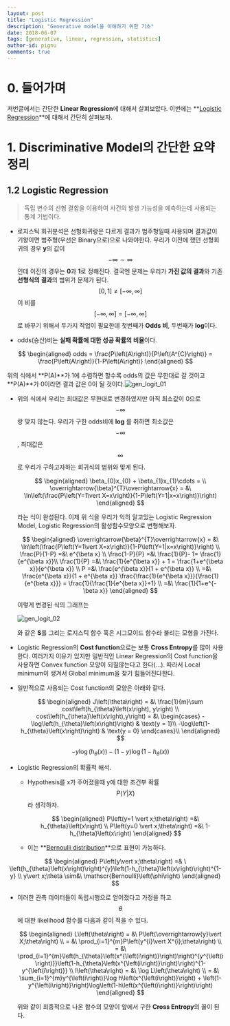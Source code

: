 ```yaml
---
layout: post
title: "Logistic Regression"
description: "Generative model을 이해하기 위한 기초"
date: 2018-06-07
tags: [generative, linear, regression, statistics]
author-id: pignu
comments: true
---
```


# 0. 들어가며

저번글에서는 간단한 **Linear Regression**에 대해서 살펴보았다. 이번에는 **[Logistic Regression](https://ko.wikipedia.org/wiki/로지스틱_회귀)**에 대해서 간단히 살펴보자.



# 1. Discriminative Model의 간단한 요약 정리



## 1.2 Logistic Regression

> 독립 변수의 선형 결합을 이용하여 사건의 발생 가능성을 예측하는데 사용되는 통계 기법이다. 



- 로지스틱 회귀분석은 선형회귀랑은 다르게 결과가 범주형일때 사용되며 결과값이 기왕이면 범주형(우선은 Binary으로)으로 나와야한다. 우리가 이전에 했던 선형회귀의 경우 **y**의 값이 $$-\infty \sim \infty$$ 인데 이진의 경우는 **0**과 **1**로 정해진다. 결국엔 문제는 우리가 **가진 값의 결과**와 기존 **선형식의 결과**의 범위가 문제가 된다.$$[0, 1] \neq [-\infty, \infty]$$ 이 비를 $$[-\infty, \infty]=[-\infty, \infty]$$로 바꾸기 위해서 두가지 작업이 필요한데 첫번째가 **Odds 비**, 두번째가 **log**이다.

- odds(승산)비는 **실패 확률에 대한 성공 확률의 비율**이다. 


$$
  \begin{aligned}
  	odds = \frac{P\left(A\right)}{P\left(A^{C}\right)} = \frac{P\left(A\right)}{1-P\left(A\right)}
  \end{aligned}
$$

  위의 식에서 **P(A)**가 1에 수렴하면 할수록 odds의 값은 무한대로 갈 것이고 **P(A)**가 0이라면 결과 값은 0이 될 것이다.![gen_logit_01](http://pignuante.github.io/assets/images/generative/1/gen_logit_01.png)



- 위의 식에서 우리는 최대값은 무한대로 변경하였지만 아직 최소값이 0으로 $$-\infty$$랑 맞지 않는다. 우리가 구한 odds비에 **log** 를 취하면 최소값은 $$-\infty$$, 최대값은 $$\infty$$ 로 우리가 구하고자하는 회귀식의 범위와 맞게 된다. 

  $$
  \begin{aligned}
  	\beta_{0}x_{0} + \beta_{1}x_{1}\cdots = \\
  	\overrightarrow{\beta}^{T}\overrightarrow{x} = &\  \ln\left(\frac{P\left(Y=1\vert X=x\right)}{1-P\left(Y=1|x=x\right)}\right)
  \end{aligned}
  $$

  라는 식이 완성된다. 이제 위 식을 우리가 익히 알고있는 Logistic Regression Model, Logistic Regression의 활성함수모양으로 변형해보자.
  
  $$
  \begin{aligned}
  	\overrightarrow{\beta}^{T}\overrightarrow{x} = &\  \ln\left(\frac{P\left(Y=1\vert  X=x\right)}{1-P\left(Y=1|x=x\right)}\right) \\
  	 \frac{P}{1-P} =&\  e^{\beta x}  \\
  	 \frac{1-P}{P} =&\ \frac{1}{P}- 1= \frac{1}{e^{\beta x}}\\
  	 \frac{1}{P} =&\  \frac{1}{e^{\beta x}} + 1 = \frac{1+e^{\beta x}}{e^{\beta x}} \\
  	 P =&\ \frac{e^{\beta x}}{1 + e^{\beta x}} \\
  	   =&\ \frac{e^{\beta x}}{1 + e^{\beta x}} \frac{\frac{1}{e^{\beta x}}}{\frac{1}{e^{beta x}}} = \frac{1}{\frac{1}{e^{beta x}}+1} \\
  	   =&\ \frac{1}{1+e^{-\beta x}}
  \end{aligned}
  $$

  이렇게 변경된 식의 그래프는
  
  ![gen_logit_02](http://pignuante.github.io/assets/images/generative/1/gen_logit_02.png)

  와 같은 **S**를 그리는 로지스틱 함수 혹은 시그모이드 함수라 불리는 모형을 가진다.

- Logistic Regression의 **Cost function**으로는 보통 **Cross Entropy**를 많이 사용한다. 여러가지 이유가 있지만 일반적인 Linear Regression의 Cost function을 사용하면 Convex function 모양이 되질않는다고 한다(...). 따라서 Local minimum이 생겨서 Global minimum을 찾기 힘들어진다한다.

- 일반적으로 사용되는 Cost function의 모양은 아래와 같다.

  $$
  \begin{aligned}
  	J\left(\theta\right) = &\ \frac{1}{m}\sum cost\left(h_{\theta}\left(x\right), y\right) \\
  	cost\left(h_{\theta}\left(x\right),y\right)  = &\ \begin{cases}
  		-\log\left(h_{\theta}\left(x\right)\right) & \text{y = 1}\\
  		-\log\left(1-h_{\theta}\left(x\right)\right) & \text{y = 0}
  	\end{cases}\\
  \end{aligned}
  $$

  $$
  -y\log\left(h_{\theta}\left(x\right)\right)-\left(1-y\right)\log\left(1-h_{\theta}\left(x\right)\right)
  $$

- Logistic Regression의 확률적 해석.

  - Hypothesis를 x가 주어졌을때 y에 대한 조건부 확률 $$P\left(Y\vert  X\right)$$라 생각하자.
    
    $$
    \begin{aligned}
    	P\left(y=1 \vert  x;\theta\right) =&\ h_{\theta}\left(x\right) \\
    	P\left(y=0 \vert  x;\theta\right) =&\ 1-h_{\theta}\left(x\right) 
    \end{aligned}
    $$

  - 이는 **[Bernoulli distribution](https://en.wikipedia.org/wiki/Bernoulli_distribution)**으로 표현이 가능하다.


$$
\begin{aligned}
  	P\left(y\vert x;\theta\right) =& \ \left(h_{\theta}\left(x\right)\right)^{y}\left(1-h_{\theta}\left(x\right)\right)^{1-y} \\
  	y\vert x;\theta \sim&\  \mathscr{Bernoulli}\left(\phi\right)
  \end{aligned}
$$

  

  - 이러한 관측 데이터들이 독립시행으로 얻어졌다고 가정을 하고 $$\theta$$에 대한 likelihood 함수를 다음과 같이 적을 수 있다.

    $$
    \begin{aligned}
    	L\left(\theta\right) = &\ P\left(\overrightarrow{y}\vert X;\theta\right) \\
    				      = &\ \prod_{i=1}^{m}P\left(y^{i}\vert X^{i};\theta\right) \\
    				      = &\ \prod_{i=1}^{m}\left(h_{\theta}\left(x^{\left(i\right)}\right)\right)^{y^{\left(i\right)}}\left(1-h_{\theta}\left(x^{\left(i\right)}\right)\right)^{1-y^{\left(i\right)}} \\
    	l\left(\theta\right) = &\ \log L\left(\theta\right) \\
    					 = &\ \sum_{i=1}^{m}y^{\left(i\right)}\log h\left(x^{\left(i\right)}\right) + \left(1-y^{\left(i\right)}\right)\log\left(1-h\left(x^{\left(i\right)}\right)\right)
    \end{aligned}
    $$

    위와 같이 최종적으로 나온 함수의 모양이 앞에서 구한 **Cross Entropy**의 꼴이 된다.






























